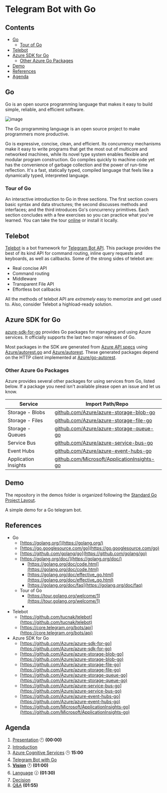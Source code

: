 # Telegram Bot with Go <!-- omit in TOC -->

## Contents <!-- omit in TOC -->
- [Go](#go)
  - [Tour of Go](#tour-of-go)
- [Telebot](#telebot)
- [Azure SDK for Go](#azure-sdk-for-go)
  - [Other Azure Go Packages](#other-azure-go-packages)
- [Demo](#demo)
- [References](#references)
- [Agenda](#agenda)

## Go

Go is an open source programming language that makes it easy to build simple, reliable, and efficient software.

![image](https://camo.githubusercontent.com/2b507540e2681c1a25698f246b9dca69c30548ed66a7323075b0224cbb1bf058/68747470733a2f2f676f6c616e672e6f72672f646f632f676f706865722f6669766579656172732e6a7067)

The Go programming language is an open source project to make programmers more productive.

Go is expressive, concise, clean, and efficient.
Its concurrency mechanisms make it easy to write programs that get the most out of multicore and networked machines, while its novel type system enables flexible and modular program construction.
Go compiles quickly to machine code yet has the convenience of garbage collection and the power of run-time reflection.
It's a fast, statically typed, compiled language that feels like a dynamically typed, interpreted language.

### Tour of Go

An interactive introduction to Go in three sections.
The first section covers basic syntax and data structures; the second discusses methods and interfaces; and the third introduces Go's concurrency primitives.
Each section concludes with a few exercises so you can practice what you've learned. 
You can take the tour [online](https://tour.golang.org/welcome/1) or install it locally.


## Telebot

[Telebot](https://github.com/tucnak/telebot) is a bot framework for [Telegram Bot API](https://core.telegram.org/bots/api).
This package provides the best of its kind API for command routing, inline query requests and keyboards, as well as callbacks.
Some of the strong sides of telebot are:

* Real concise API
* Command routing
* Middleware
* Transparent File API
* Effortless bot callbacks

All the methods of telebot API are _extremely_ easy to memorize and get used to.
Also, consider Telebot a highload-ready solution.


## Azure SDK for Go

[azure-sdk-for-go](https://github.com/Azure/azure-sdk-for-go) provides Go packages for managing and using Azure services.
It officially supports the last two major releases of Go.

Most packages in the SDK are generated from [Azure API specs](https://github.com/Azure/azure-rest-api-specs) using [Azure/autorest.go](https://github.com/Azure/autorest.go) and [Azure/autorest](https://github.com/Azure/autorest).
These generated packages depend on the HTTP client implemented at [Azure/go-autorest](https://github.com/Azure/go-autorest).

### Other Azure Go Packages

Azure provides several other packages for using services from Go, listed below.
If a package you need isn't available please open an issue and let us know.

| Service              | Import Path/Repo                                                                                   |
| -------------------- | -------------------------------------------------------------------------------------------------- |
| Storage - Blobs      | [github.com/Azure/azure-storage-blob-go](https://github.com/Azure/azure-storage-blob-go)           |
| Storage - Files      | [github.com/Azure/azure-storage-file-go](https://github.com/Azure/azure-storage-file-go)           |
| Storage - Queues     | [github.com/Azure/azure-storage-queue-go](https://github.com/Azure/azure-storage-queue-go)         |
| Service Bus          | [github.com/Azure/azure-service-bus-go](https://github.com/Azure/azure-service-bus-go)             |
| Event Hubs           | [github.com/Azure/azure-event-hubs-go](https://github.com/Azure/azure-event-hubs-go)               |
| Application Insights | [github.com/Microsoft/ApplicationInsights-go](https://github.com/Microsoft/ApplicationInsights-go) |


## Demo

The repository in the demos folder is organized following the [Standard Go Project Layout](https://github.com/golang-standards/project-layout).

A simple demo for a Go telegram bot.


## References
- Go
  - [https://golang.org/](https://golang.org/)
  - [https://go.googlesource.com/go](https://go.googlesource.com/go)
  - [https://github.com/golang/go](https://github.com/golang/go)
  - [https://golang.org/doc/](https://golang.org/doc/)
    - [https://golang.org/doc/code.html](https://golang.org/doc/code.html)
    - [https://golang.org/doc/effective_go.html](https://golang.org/doc/effective_go.html)
    - [https://golang.org/doc/faq](https://golang.org/doc/faq)
  - Tour of Go
    - [https://tour.golang.org/welcome/1](https://tour.golang.org/welcome/1)
    - 
- Telebot
  - [https://github.com/tucnak/telebot](https://github.com/tucnak/telebot)
  - [https://core.telegram.org/bots/api](https://core.telegram.org/bots/api)
- Azure SDK for Go
  - [https://github.com/Azure/azure-sdk-for-go](https://github.com/Azure/azure-sdk-for-go)
  - [https://github.com/Azure/azure-storage-blob-go](https://github.com/Azure/azure-storage-blob-go)
  - [https://github.com/Azure/azure-storage-file-go](https://github.com/Azure/azure-storage-file-go)
  - [https://github.com/Azure/azure-storage-queue-go](https://github.com/Azure/azure-storage-queue-go)
  - [https://github.com/Azure/azure-service-bus-go](https://github.com/Azure/azure-service-bus-go)
  - [https://github.com/Azure/azure-event-hubs-go](https://github.com/Azure/azure-event-hubs-go)
  - [https://github.com/Microsoft/ApplicationInsights-go](https://github.com/Microsoft/ApplicationInsights-go)

## Agenda

1. [Presentation](01.presentation.md) :clock12: **(00:00)**
1. [Introduction](02.introduction.md)
1. [Azure Cognitive Services](03.azure-cognitive-services.md) :clock3: **15:00**
2. [Telegram Bot with Go](04.tgbot-go.md)
3. **[Vision](05.vision.md)** :clock1: **(01:00)**
4. [Language](06.language.md) :clock130: **(01:30)**
5. [Decision](07.decision.md)
6. [Q&A](08.q&a.md) **(01:55)**